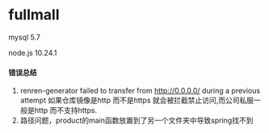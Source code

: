 # fullmall


mysql 5.7

node.js 10.24.1

#### 错误总结
1. renren-generator
failed to transfer from http://0.0.0.0/ during a previous attempt
如果仓库镜像是http 而不是https 就会被拦截禁止访问,而公司私服一般是http 而不支持https.
2. 路径问题，product的main函数放置到了另一个文件夹中导致spring找不到